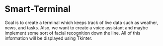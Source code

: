 # Smart-Terminal


Goal is to create a terminal which keeps track of live data such as weather, news, and tasks. Also, we want to create a voice assistant and maybe implement
some sort of facial recognition down the line. All of this information will be displayed using Tkinter.
